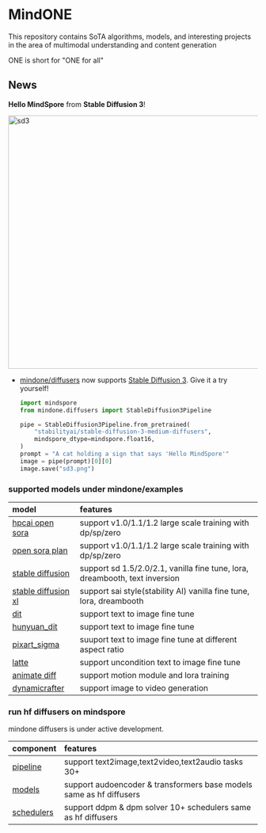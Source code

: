 # MindONE

This repository contains SoTA algorithms, models, and interesting projects in the area of multimodal understanding and content generation

ONE is short for "ONE for all"

## News

**Hello MindSpore** from **Stable Diffusion 3**!

<div>
<img src="https://github.com/townwish4git/mindone/assets/143256262/8c25ae9a-67b1-436f-abf6-eca36738cd17" alt="sd3" width="512" height="512">
</div>

- [mindone/diffusers](mindone/diffusers) now supports [Stable Diffusion 3](https://huggingface.co/stabilityai/stable-diffusion-3-medium). Give it a try yourself!

    ```py
    import mindspore
    from mindone.diffusers import StableDiffusion3Pipeline

    pipe = StableDiffusion3Pipeline.from_pretrained(
        "stabilityai/stable-diffusion-3-medium-diffusers",
        mindspore_dtype=mindspore.float16,
    )
    prompt = "A cat holding a sign that says 'Hello MindSpore'"
    image = pipe(prompt)[0][0]
    image.save("sd3.png")
    ```

### supported models under mindone/examples
| model  |  features  
| :---   |  :--  |
| [hpcai open sora](https://github.com/mindspore-lab/mindone/blob/master/examples/opensora_hpcai)      | support v1.0/1.1/1.2 large scale training with dp/sp/zero |
| [open sora plan](https://github.com/mindspore-lab/mindone/blob/master/examples/opensora_pku) | support v1.0/1.1/1.2 large scale training with dp/sp/zero |
| [stable diffusion](https://github.com/mindspore-lab/mindone/blob/master/examples/stable_diffusion_v2) | support sd 1.5/2.0/2.1, vanilla fine tune, lora, dreambooth, text inversion|
| [stable diffusion xl](https://github.com/mindspore-lab/mindone/blob/master/examples/stable_diffusion_xl)  |support sai style(stability AI) vanilla fine tune, lora, dreambooth |
| [dit](https://github.com/mindspore-lab/mindone/blob/master/examples/dit)     | support text to image fine tune |
| [hunyuan_dit](https://github.com/mindspore-lab/mindone/blob/master/examples/hunyuan_dit)     | support text to image fine tune |
| [pixart_sigma](https://github.com/mindspore-lab/mindone/blob/master/examples/pixart_sigma)     | suuport text to image fine tune at different aspect ratio |
| [latte](https://github.com/mindspore-lab/mindone/blob/master/examples/latte)     | support uncondition text to image fine tune |
| [animate diff](https://github.com/mindspore-lab/mindone/blob/master/examples/animatediff) | support motion module and lora training |
| [dynamicrafter](https://github.com/mindspore-lab/mindone/blob/master/examples/dynamicrafter)     | support image to video generation |

###  run hf diffusers on mindspore
mindone diffusers is under active development.

| component  |  features  
| :---   |  :--  
| [pipeline](https://github.com/mindspore-lab/mindone/tree/master/mindone/diffusers/pipelines) | support text2image,text2video,text2audio tasks 30+
| [models](https://github.com/mindspore-lab/mindone/tree/master/mindone/diffusers/models) | support audoencoder & transformers base models same as hf diffusers
| [schedulers](https://github.com/mindspore-lab/mindone/tree/master/mindone/diffusers/schedulers) | support ddpm & dpm solver 10+ schedulers same as hf diffusers
